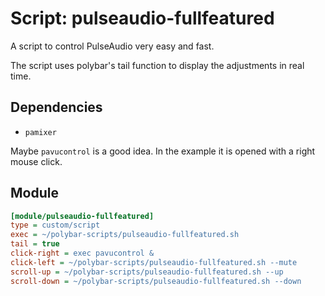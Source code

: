 # Script: pulseaudio-fullfeatured

A script to control PulseAudio very easy and fast.

The script uses polybar's tail function to display the adjustments in real time.


## Dependencies

* `pamixer`

Maybe `pavucontrol` is a good idea. In the example it is opened with a right mouse click.


## Module

```ini
[module/pulseaudio-fullfeatured]
type = custom/script
exec = ~/polybar-scripts/pulseaudio-fullfeatured.sh
tail = true
click-right = exec pavucontrol &
click-left = ~/polybar-scripts/pulseaudio-fullfeatured.sh --mute
scroll-up = ~/polybar-scripts/pulseaudio-fullfeatured.sh --up
scroll-down = ~/polybar-scripts/pulseaudio-fullfeatured.sh --down
```
